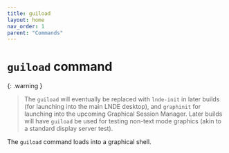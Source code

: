 ```yaml
---
title: guiload
layout: home
nav_order: 1
parent: "Commands"
---
```

# `guiload` command

{: .warning }
> The `guiload` will eventually be replaced with `lnde-init` in later builds (for launching into the main LNDE desktop), and `graphinit` for launching into the upcoming Graphical Session Manager. Later builds will have `guiload` be used for testing non-text mode graphics (akin to a standard display server test).

The `guiload` command loads into a graphical shell.
